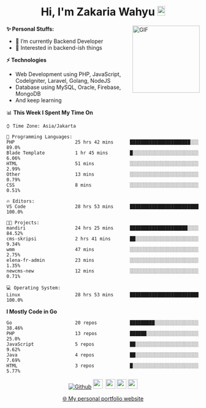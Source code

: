 <h1 align="center">Hi, I'm Zakaria Wahyu <img src="https://github.com/TheDudeThatCode/TheDudeThatCode/blob/master/Assets/Hi.gif" width="20px" height="25px"></h1>

<img align="right" alt="GIF" height="175px" src="https://www.nayakapratama.co.id/wp-content/uploads/2019/07/Website-Maintenance.gif" />

**✨ Personal Stuffs:**
- 🔭 I’m currently Backend Developer
- 🌱 Interested in backend-ish things

**⚡ Technologies**
- Web Development using PHP, JavaScript, CodeIgniter, Laravel, Golang, NodeJS
- Database using MySQL, Oracle, Firebase, MongoDB
- And keep learning

<!--START_SECTION:waka-->
📊 **This Week I Spent My Time On** 

```text
⌚︎ Time Zone: Asia/Jakarta

💬 Programming Languages: 
PHP                      25 hrs 42 mins      ██████████████████████░░░   89.0% 
Blade Template           1 hr 45 mins        █░░░░░░░░░░░░░░░░░░░░░░░░   6.06% 
HTML                     51 mins             ░░░░░░░░░░░░░░░░░░░░░░░░░   2.99% 
Other                    13 mins             ░░░░░░░░░░░░░░░░░░░░░░░░░   0.79% 
CSS                      8 mins              ░░░░░░░░░░░░░░░░░░░░░░░░░   0.51%

🔥 Editors: 
VS Code                  28 hrs 53 mins      █████████████████████████   100.0%

🐱‍💻 Projects: 
mandiri                  24 hrs 25 mins      █████████████████████░░░░   84.52% 
cms-skripsi              2 hrs 41 mins       ██░░░░░░░░░░░░░░░░░░░░░░░   9.34% 
wmm                      47 mins             ░░░░░░░░░░░░░░░░░░░░░░░░░   2.75% 
elena-fr-admin           23 mins             ░░░░░░░░░░░░░░░░░░░░░░░░░   1.35% 
newcms-new               12 mins             ░░░░░░░░░░░░░░░░░░░░░░░░░   0.71%

💻 Operating System: 
Linux                    28 hrs 53 mins      █████████████████████████   100.0%

```

**I Mostly Code in Go** 

```text
Go                       20 repos            █████████░░░░░░░░░░░░░░░░   38.46% 
PHP                      13 repos            ██████░░░░░░░░░░░░░░░░░░░   25.0% 
JavaScript               5 repos             ██░░░░░░░░░░░░░░░░░░░░░░░   9.62% 
Java                     4 repos             ██░░░░░░░░░░░░░░░░░░░░░░░   7.69% 
HTML                     3 repos             █░░░░░░░░░░░░░░░░░░░░░░░░   5.77%

```



<!--END_SECTION:waka-->

<p align="center">
<a href="https://github.com/zakariawahyu" target="_blank"><img alt="Github" src="https://img.shields.io/badge/GitHub-%2312100E.svg?&style=for-the-badge&logo=Github&logoColor=white" /></a>
<a href="https://www.twitter.com/_zakariawahyu"><img src="https://img.shields.io/badge/twitter-%231DA1F2.svg?&style=for-the-badge&logo=twitter&logoColor=white" height=25></a> 
<a href="https://www.linkedin.com/in/zakariawahyu"><img src="https://img.shields.io/badge/linkedin-%230077B5.svg?&style=for-the-badge&logo=linkedin&logoColor=white" height=25></a> 
<a href="https://www.instagram.com/_zakariawahyu"><img src="https://img.shields.io/badge/instagram-%23E4405F.svg?&style=for-the-badge&logo=instagram&logoColor=white" height=25></a>
<a href="https://medium.com/@zakariawahyu"><img src="https://img.shields.io/badge/Medium-12100E?style=for-the-badge&logo=medium&logoColor=white" height=25></a>
</p>
<p align="center"><a href="https://www.zakariawahyu.com" target="_blank">🌐 My personal portfolio website</a></p>
